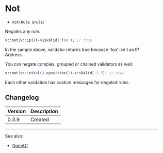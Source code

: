 # Not

- `Not(Rule $rule)`

Negates any rule.

```php
v::not(v::ip())->isValid('foo'); // true
```

In the sample above, validator returns true because 'foo' isn't an IP Address.

You can negate complex, grouped or chained validators as well:

```php
v::not(v::intVal()->positive())->isValid(-1.5); // true
```

Each other validation has custom messages for negated rules.

## Changelog

Version | Description
--------|-------------
  0.3.9 | Created

***
See also:

- [NoneOf](NoneOf.md)
